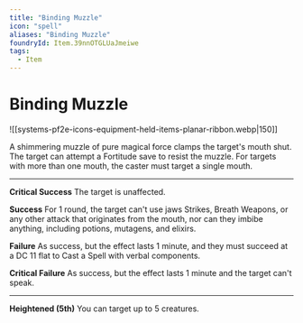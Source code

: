 ```yaml
---
title: "Binding Muzzle"
icon: "spell"
aliases: "Binding Muzzle"
foundryId: Item.39nnOTGLUaJmeiwe
tags:
  - Item
---
```


# Binding Muzzle
![[systems-pf2e-icons-equipment-held-items-planar-ribbon.webp|150]]

A shimmering muzzle of pure magical force clamps the target's mouth shut. The target can attempt a Fortitude save to resist the muzzle. For targets with more than one mouth, the caster must target a single mouth.

* * *

**Critical Success** The target is unaffected.

**Success** For 1 round, the target can't use jaws Strikes, Breath Weapons, or any other attack that originates from the mouth, nor can they imbibe anything, including potions, mutagens, and elixirs.

**Failure** As success, but the effect lasts 1 minute, and they must succeed at a DC 11 flat to Cast a Spell with verbal components.

**Critical Failure** As success, but the effect lasts 1 minute and the target can't speak.

* * *

**Heightened (5th)** You can target up to 5 creatures.
